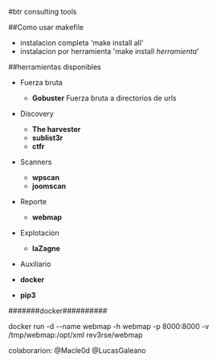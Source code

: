#btr consulting tools

##Como usar makefile
- instalacion completa 'make install all'
- instalacion por herramienta 'make install _herramienta_'

##herramientas disponibles
- Fuerza bruta
  - **Gobuster** Fuerza bruta a directorios de urls

- Discovery
  - **The harvester**
  - **sublist3r**
  - **ctfr**

- Scanners
  - **wpscan**
  - **joomscan**

- Reporte
  - **webmap**

- Explotacion
  - **laZagne**

- Auxiliario
 - **docker**
 - **pip3**

#######docker##########

docker run -d --name webmap -h webmap -p 8000:8000 -v /tmp/webmap:/opt/xml rev3rse/webmap




colaborarion:
  @Macle0d
  @LucasGaleano
